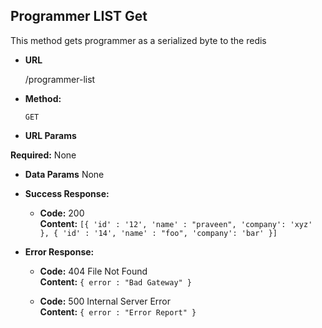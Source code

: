 **Programmer LIST Get**
----
This method gets programmer as a serialized byte to the redis

* **URL**

  /programmer-list

* **Method:**

  `GET`
  
*  **URL Params**

  **Required:**
    None


* **Data Params**
  None

* **Success Response:**
  
   * **Code:** 200 <br />
    **Content:** `[{ 'id' : '12', 'name' : "praveen", 'company': 'xyz' }, { 'id' : '14', 'name' : "foo", 'company': 'bar' }]`

 
* **Error Response:**

  * **Code:** 404 File Not Found <br />
    **Content:** `{ error : "Bad Gateway" }`
    
  * **Code:** 500 Internal Server Error <br />
    **Content:** `{ error : "Error Report" }`
